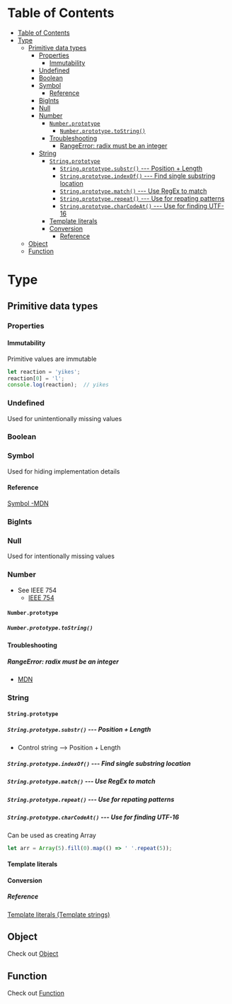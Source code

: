 # Table of Contents
- [Table of Contents](#table-of-contents)
- [Type](#type)
  - [Primitive data types](#primitive-data-types)
    - [Properties](#properties)
      - [Immutability](#immutability)
    - [Undefined](#undefined)
    - [Boolean](#boolean)
    - [Symbol](#symbol)
      - [Reference](#reference)
    - [BigInts](#bigints)
    - [Null](#null)
    - [Number](#number)
      - [```Number.prototype```](#numberprototype)
        - [```Number.prototype.toString()```](#numberprototypetostring)
      - [Troubleshooting](#troubleshooting)
        - [RangeError: radix must be an integer](#rangeerror-radix-must-be-an-integer)
    - [String](#string)
      - [```String.prototype```](#stringprototype)
        - [```String.prototype.substr()``` --- Position + Length](#stringprototypesubstr-----position--length)
        - [```String.prototype.indexOf()``` --- Find single substring location](#stringprototypeindexof-----find-single-substring-location)
        - [```String.prototype.match()``` --- Use RegEx to match](#stringprototypematch-----use-regex-to-match)
        - [```String.prototype.repeat()``` --- Use for repating patterns](#stringprototyperepeat-----use-for-repating-patterns)
        - [```String.prototype.charCodeAt()``` --- Use for finding UTF-16](#stringprototypecharcodeat-----use-for-finding-utf-16)
      - [Template literals](#template-literals)
      - [Conversion](#conversion)
        - [Reference](#reference-1)
  - [Object](#object)
  - [Function](#function)

# Type
## Primitive data types
### Properties
#### Immutability
Primitive values are immutable
```javascript
let reaction = 'yikes';
reaction[0] = 'l';
console.log(reaction);  // yikes
```
### Undefined
Used for unintentionally missing values
### Boolean

### Symbol
Used for hiding implementation details
#### Reference
[Symbol -MDN](https://developer.mozilla.org/en-US/docs/Web/JavaScript/Reference/Global_Objects/Symbol)
### BigInts
### Null
Used for intentionally missing values
### Number
- See IEEE 754
  - [IEEE 754](https://www.geeksforgeeks.org/ieee-standard-754-floating-point-numbers/)
#### ```Number.prototype```
##### ```Number.prototype.toString()```
#### Troubleshooting
##### RangeError: radix must be an integer
- [MDN](https://developer.mozilla.org/en-US/docs/Web/JavaScript/Reference/Errors/Bad_radix)
### String
#### ```String.prototype```
##### ```String.prototype.substr()``` --- Position + Length
- Control string --> Position + Length
##### ```String.prototype.indexOf()``` --- Find single substring location
##### ```String.prototype.match()``` --- Use RegEx to match
##### ```String.prototype.repeat()``` --- Use for repating patterns
##### ```String.prototype.charCodeAt()``` --- Use for finding UTF-16
Can be used as creating Array
```javascript
let arr = Array(5).fill(0).map(() => ' '.repeat(5));
```
#### Template literals
#### Conversion

##### Reference
[Template literals (Template strings)](https://developer.mozilla.org/en-US/docs/Web/JavaScript/Reference/Template_literals)
## Object
Check out [Object](./object.md)
## Function
Check out [Function](./function.md)


